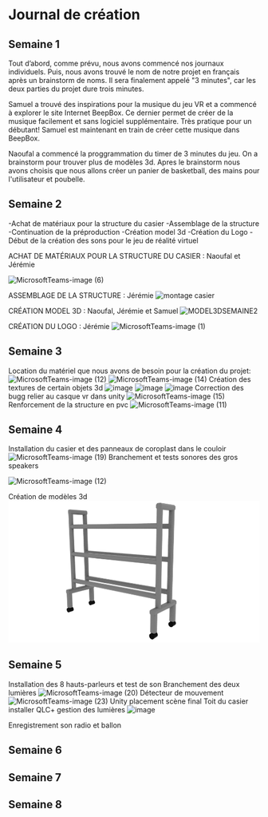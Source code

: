# Journal de création

## Semaine 1

Tout d’abord, comme prévu, nous avons commencé nos journaux individuels. Puis, nous avons trouvé le nom de notre projet en français après un brainstorm de noms. Il sera finalement appelé "3 minutes", car les deux parties du projet dure trois minutes.

Samuel a trouvé des inspirations pour la musique du jeu VR et a commencé à explorer le site Internet BeepBox. Ce dernier permet de créer de la musique facilement et sans logiciel supplémentaire. Très pratique pour un débutant! Samuel est maintenant en train de créer cette musique dans BeepBox.

Naoufal a commencé la proggrammation du timer de 3 minutes du jeu. On a brainstorm pour trouver plus de modèles 3d. Apres le brainstorm nous avons choisis que nous allons créer un panier de basketball, des mains pour l'utilisateur et poubelle. 

## Semaine 2
-Achat de matériaux pour la structure du casier
-Assemblage de la structure
-Continuation de la préproduction
-Création model 3d
-Création du Logo
-Début de la création des sons pour le jeu de réalité virtuel

ACHAT DE MATÉRIAUX POUR LA STRUCTURE DU CASIER : Naoufal et Jérémie

![MicrosoftTeams-image (6)](https://user-images.githubusercontent.com/70386087/152455872-f831b477-57c0-41ea-8920-85e6eb50d017.png)

ASSEMBLAGE DE LA STRUCTURE : Jérémie
![montage casier](https://user-images.githubusercontent.com/70386087/152456711-936a8b10-4dd8-4f97-b278-e3f5c9960f52.png)

CRÉATION MODEL 3D : Naoufal, Jérémie et Samuel
![MODEL3DSEMAINE2](https://user-images.githubusercontent.com/70386087/152457529-fa0d4614-c1cd-4c54-ad2b-1c1044524384.png)

CRÉATION DU LOGO : Jérémie
![MicrosoftTeams-image (1)](https://user-images.githubusercontent.com/70386087/152457679-89031277-962a-40f1-a033-38f49878eb16.png)


## Semaine 3
Location du matériel que nous avons de besoin pour la création du projet:
![MicrosoftTeams-image (12)](https://user-images.githubusercontent.com/70386087/153534922-d3ded03a-b22e-42f8-815d-13a4278b177d.png)
![MicrosoftTeams-image (14)](https://user-images.githubusercontent.com/70386087/153535123-08f4042c-f35d-40af-beaa-cc520d1b4541.png)
Création des textures de certain objets 3d
![image](https://user-images.githubusercontent.com/70386087/153535220-cf9a92e6-c15f-4830-aeea-db05ef81909b.png)
![image](https://user-images.githubusercontent.com/70386087/153535261-1b7436e6-4484-4cbd-be00-bc5d3216a69b.png)
![image](https://user-images.githubusercontent.com/70386087/153535297-ad6058f9-56c9-49ce-af21-70b4cc89123a.png)
Correction des bugg relier au casque vr dans unity
![MicrosoftTeams-image (15)](https://user-images.githubusercontent.com/70386087/153535736-bb11a79f-2bc6-47c8-8ac2-7cfd26474e4f.png)
Renforcement de la structure en pvc 
![MicrosoftTeams-image (11)](https://user-images.githubusercontent.com/70386087/153535789-4c9b1291-3a99-4d1d-a1c1-b12f7afd91c6.png)

## Semaine 4
Installation du casier et des panneaux de coroplast dans le couloir
![MicrosoftTeams-image (19)](https://user-images.githubusercontent.com/70386087/154323412-ceda7e80-0b08-42ae-84eb-fcb2d97f2f35.png)
Branchement et tests sonores des gros speakers 

![MicrosoftTeams-image (12)](https://user-images.githubusercontent.com/70386087/153534553-219546d9-026b-4438-8298-33035ac13367.png)

Création de modèles 3d
![ici est une description de l'image](medias/rack.png)
## Semaine 5
Installation des 8 hauts-parleurs et test de son
Branchement des deux lumières
![MicrosoftTeams-image (20)](https://user-images.githubusercontent.com/70386087/155577784-fcf1e89d-e4df-4950-9335-7605235d3317.png)
Détecteur de mouvement
![MicrosoftTeams-image (23)](https://user-images.githubusercontent.com/70386087/155578744-aa7956d3-63ee-4cb1-b411-d0e2bea98078.png)
Unity placement scène final
Toit du casier installer
QLC+ gestion des lumières
![image](https://user-images.githubusercontent.com/70386087/155578840-e1429f2d-4299-4eb0-9008-9623c3006784.png)

Enregistrement son radio et ballon
## Semaine 6
## Semaine 7
## Semaine 8















